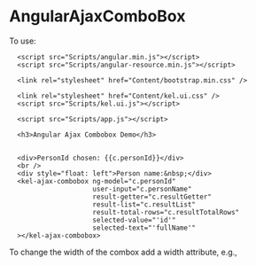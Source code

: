 AngularAjaxComboBox
===================
  
To use:

  <!DOCTYPE html>
  <html>
  <head lang="en">
      <meta charset="UTF-8">
      <title></title>
    
      <script src="Scripts/angular.min.js"></script>
      <script src="Scripts/angular-resource.min.js"></script>
    
      <link rel="stylesheet" href="Content/bootstrap.min.css" />
    
      <link rel="stylesheet" href="Content/kel.ui.css" />
      <script src="Scripts/kel.ui.js"></script>
    
      <script src="Scripts/app.js"></script>
    
    
  </head>
  <body ng-app="TheApp" ng-controller="TheController as c">
    
    
      <h3>Angular Ajax Combobox Demo</h3>
    
    
      <div>PersonId chosen: {{c.personId}}</div>
      <br />
      <div style="float: left">Person name:&nbsp;</div>
      <kel-ajax-combobox ng-model="c.personId"
                         user-input="c.personName"
                         result-getter="c.resultGetter"
                         result-list="c.resultList"
                         result-total-rows="c.resultTotalRows"
                         selected-value="'id'"
                         selected-text="'fullName'"
      ></kel-ajax-combobox>
    
  </body>
  </html>
  
To change the width of the combox add a width attribute, e.g.,

  <kel-ajax-combobox ng-model="c.personId"
         user-input="c.personName"
         result-getter="c.resultGetter"
         result-list="c.resultList"
         result-total-rows="c.resultTotalRows"
         selected-value="'id'"
         selected-text="'fullName'"
         width="'350px'"
    ></kel-ajax-combobox>
